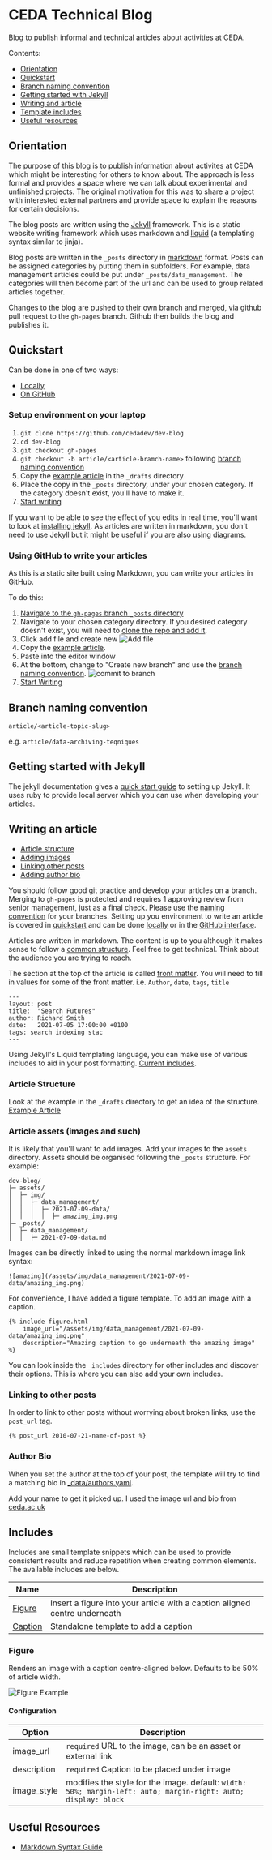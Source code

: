 # CEDA Technical Blog

Blog to publish informal and technical articles about activities at CEDA.

Contents:
- [Orientation](#orientation)
- [Quickstart](#quickstart)
- [Branch naming convention](#branch-naming-convention)
- [Getting started with Jekyll](#getting-started-with-jekyll)
- [Writing and article](#writing-an-article)
- [Template includes](#includes)
- [Useful resources](#useful-resources)

## Orientation

The purpose of this blog is to publish information about activites at CEDA which might
be interesting for others to know about. The approach is less formal and provides a space
where we can talk about experimental and unfinished projects. The original motivation
for this was to share a project with interested external partners and provide space to explain
the reasons for certain decisions.

The blog posts are written using the [Jekyll](https://jekyllrb.com/) framework.
This is a static website writing framework which uses markdown and [liquid](https://jekyllrb.com/docs/liquid/) (a templating
syntax similar to jinja).

Blog posts are written in the `_posts` directory in [markdown](https://www.markdownguide.org/basic-syntax/) format. Posts can be
assigned categories by putting them in subfolders. For example, data management articles
could be put under `_posts/data_management`. The categories will then become part of the
url and can be used to group related articles together. 

Changes to the blog are pushed to their own branch and merged, via github pull request
to the `gh-pages` branch. Github then builds the blog and publishes it.

## Quickstart

Can be done in one of two ways:
- [Locally](#setup-environment-on-your-laptop)
- [On GitHub](#using-github-to-write-your-articles)

### Setup environment on your laptop

1. `git clone https://github.com/cedadev/dev-blog`
2. `cd dev-blog`
3. `git checkout gh-pages`
4. `git checkout -b article/<article-bramch-name>` following [branch naming convention](#branch-naming-convention)
5. Copy the [example article](https://raw.githubusercontent.com/cedadev/dev-blog/gh-pages/_drafts/example_blog_post.md) in the `_drafts` directory
6. Place the copy in the `_posts` directory, under your chosen category. If the category doesn't
exist, you'll have to make it.
6. [Start writing](#writing-an-article)

If you want to be able to see the effect of you edits in real time, you'll want to 
look at [installing jekyll](#getting-started-with-jekyll). As articles are written
in markdown, you don't need to use Jekyll but it might be useful if you are also using
diagrams.

### Using GitHub to write your articles

As this is a static site built using Markdown, you can write your articles in GitHub.

To do this:

1. [Navigate to the `gh-pages` branch `_posts` directory](https://github.com/cedadev/dev-blog/tree/gh-pages/_posts)
2. Navigate to your chosen category directory. If you desired category doesn't exist, you will need to [clone the repo and
    add it](#setup-environment-on-your-laptop).
3. Click add file and create new
![Add file](/assets/img/github_add_file.png)
4. Copy the [example article](https://raw.githubusercontent.com/cedadev/dev-blog/gh-pages/_drafts/example_blog_post.md).
5. Paste into the editor window
6. At the bottom, change to "Create new branch" and use the [branch naming convention](#branch-naming-convention).
![commit to branch](/assets/img/commit_to_branch.png)
7. [Start Writing](#writing-an-article)


## Branch naming convention

`article/<article-topic-slug>`

e.g. `article/data-archiving-teqniques`

## Getting started with Jekyll

The jekyll documentation gives a [quick start guide](https://jekyllrb.com/docs/#instructions) to setting up Jekyll. It uses ruby
to provide local server which you can use when developing your articles.

## Writing an article

- [Article structure](#article-structure)
- [Adding images](#article-assets-images-and-such)
- [Linking other posts](#linking-to-other-posts)
- [Adding author bio](#author-bio)

You should follow good git practice and develop your articles on a branch. Merging to `gh-pages` is 
protected and requires 1 approving review from senior management, just as a final check. Please use
the [naming convention](#branch-naming-convention) for your branches. Setting up
you environment to write an article is covered in [quickstart](#quickstart) and can be done [locally](#setup-environment-on-your-laptop)
or in the [GitHub interface](#using-github-to-write-your-articles).

Articles are written in markdown. The content is up to you although it makes sense to follow
a [common structure](#article-structure). Feel free to get technical. Think about the audience
you are trying to reach.

The section at the top of the article is called [front matter](https://jekyllrb.com/docs/front-matter/).
You will need to fill in values for some of the front matter. i.e. `Author`, `date`, `tags`, `title`
```
---
layout: post
title:  "Search Futures"
author: Richard Smith
date:   2021-07-05 17:00:00 +0100
tags: search indexing stac
---
```

Using Jekyll's Liquid templating language, you can make use of various includes to aid in your
post formatting. [Current includes](#includes).

### Article Structure

Look at the example in the `_drafts` directory to get an idea of the structure.
[Example Article](https://raw.githubusercontent.com/cedadev/dev-blog/gh-pages/_drafts/example_blog_post.md)

### Article assets (images and such)

It is likely that you'll want to add images. Add your images to the `assets` directory.
Assets should be organised following the `_posts` structure. For example:

```
dev-blog/
├─ assets/
│  ├─ img/
│  │  ├─ data_management/
│  │  │  ├─ 2021-07-09-data/
│  │  │  │  ├─ amazing_img.png
├─ _posts/
│  ├─ data_management/
│  │  ├─ 2021-07-09-data.md

```

Images can be directly linked to using the normal markdown image link syntax:

`![amazing](/assets/img/data_management/2021-07-09-data/amazing_img.png)`

For convenience, I have added a figure template. To add an image with a caption.

```
{% include figure.html 
    image_url="/assets/img/data_management/2021-07-09-data/amazing_img.png"
    description="Amazing caption to go underneath the amazing image" 
%} 
```

You can look inside the `_includes` directory for other includes and discover their
options. This is where you can also add your own includes.

### Linking to other posts

In order to link to other posts without worrying about broken links, use the `post_url`
tag.

```
{% post_url 2010-07-21-name-of-post %}
```

### Author Bio

When you set the author at the top of your post, the template will try to find a matching
bio in [_data/authors.yaml](https://github.com/cedadev/dev-blog/blob/gh-pages/_data/authors.yaml).

Add your name to get it picked up. I used the image url and bio from [ceda.ac.uk](ceda.ac.uk)

## Includes

Includes are small template snippets which can be used to provide consistent results and 
reduce repetition when creating common elements. The available includes are below.

| Name | Description |
|------|-------------|
| [Figure](#figure) | Insert a figure into your article with a caption aligned centre underneath | 
| [Caption](#caption) | Standalone template to add a caption |


### Figure

Renders an image with a caption centre-aligned below.
Defaults to be 50% of article width.

![Figure Example](assets/img/figure_example.png)

#### Configuration

| Option | Description |
|------|-------------|
| image_url | `required` URL to the image, can be an asset or external link |
| description | `required` Caption to be placed under image |
| image_style | modifies the style for the image. default: `width: 50%; margin-left: auto; margin-right: auto; display: block`


## Useful Resources

- [Markdown Syntax Guide](https://www.markdownguide.org/basic-syntax/)

